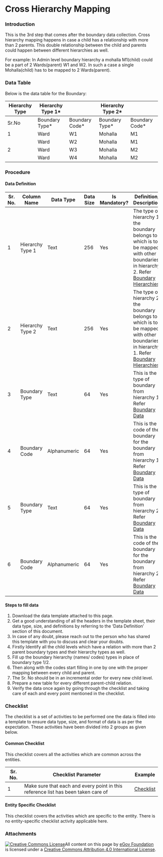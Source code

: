 # Cross Hierarchy Mapping

### Introduction

This is the 3rd step that comes after the boundary data collection. Cross hierarchy mapping happens in case a child has a relationship with more than 2 parents. This double relationship between the child and parents could happen between different hierarchies as well.

For example: In Admin level boundary hierarchy a mohalla M1(child) could be a part of 2 Wards(parent) W1 and W2. In such a case a single Mohalla(child) has to be mapped to 2 Wards(parent).

### Data Table

Below is the data table for the Boundary:

| Hierarchy Type | Hierarchy Type 1\* |                 | Hierarchy Type 2\* |                 |
| -------------- | ------------------ | --------------- | ------------------ | --------------- |
| Sr.No          | Boundary Type\*    | Boundary Code\* | Boundary Type\*    | Boundary Code\* |
| 1              | Ward               | W1              | Mohalla            | M1              |
|                | Ward               | W2              | Mohalla            | M1              |
| 2              | Ward               | W3              | Mohalla            | M2              |
|                | Ward               | W4              | Mohalla            | M2              |

### Procedure

#### Data Definition

| Sr. No. | Column Name      | Data Type    | Data Size | Is Mandatory? | Definition/ Description                                                                                                                                           |
| ------- | ---------------- | ------------ | --------- | ------------- | ----------------------------------------------------------------------------------------------------------------------------------------------------------------- |
| 1       | Hierarchy Type 1 | Text         | 256       | Yes           | The type of hierarchy 1 the boundary belongs to which is to be mapped with other boundaries in hierarchy 2. Refer [Boundary Hierarchies](boundary-hierarchies.md) |
| 2       | Hierarchy Type 2 | Text         | 256       | Yes           | The type of hierarchy 2 the boundary belongs to which is to be mapped with other boundaries in hierarchy 1. Refer [Boundary Hierarchies](boundary-hierarchies.md) |
| 3       | Boundary Type    | Text         | 64        | Yes           | This is the type of boundary from hierarchy 1. Refer[ Boundary Data](boundary-data.md)                                                                            |
| 4       | Boundary Code    | Alphanumeric | 64        | Yes           | This is the code of the boundary for the boundary from hierarchy 1. Refer [Boundary Data](boundary-data.md)                                                       |
| 5       | Boundary Type    | Text         | 64        | Yes           | This is the type of boundary from hierarchy 2. Refer[ Boundary Data](boundary-data.md)                                                                            |
| 6       | Boundary Code    | Alphanumeric | 64        | Yes           | This is the code of the boundary for the boundary from hierarchy 2. Refer [Boundary Data](boundary-data.md)                                                       |

#### Steps to fill data

1. Download the data template attached to this page.
2. Get a good understanding of all the headers in the template sheet, their data type, size, and definitions by referring to the ‘Data Definition’ section of this document.
3. In case of any doubt, please reach out to the person who has shared this template with you to discuss and clear your doubts.
4. Firstly Identify all the child levels which have a relation with more than 2 parent boundary types and their hierarchy types as well.
5. Fill up the boundary hierarchy (names/ codes) types in place of boundary type 1/2.
6. Then along with the codes start filling in one by one with the proper mapping between every child and parent.
7. The Sr. No should be in an incremental order for every new child level.
8. Prepare a new table for every different parent-child relation.
9. Verify the data once again by going through the checklist and taking care of each and every point mentioned in the checklist.

### Checklist

The checklist is a set of activities to be performed one the data is filled into a template to ensure data type, size, and format of data is as per the expectation. These activities have been divided into 2 groups as given below.

#### Common Checklist

This checklist covers all the activities which are common across the entities.

| Sr. No. | Checklist Parameter                                                               | Example                                                    |
| ------- | --------------------------------------------------------------------------------- | ---------------------------------------------------------- |
| 1       | Make sure that each and every point in this reference list has been taken care of | [Checklist](../../module-setup/common-config/checklist.md) |

#### Entity Specific Checklist

This checklist covers the activities which are specific to the entity. There is no entity-specific checklist activity applicable here.

### Attachments

[![Creative Commons License](https://i.creativecommons.org/l/by/4.0/80x15.png)​](http://creativecommons.org/licenses/by/4.0/)All content on this page by [eGov Foundation](https://egov.org.in) is licensed under a [Creative Commons Attribution 4.0 International License](http://creativecommons.org/licenses/by/4.0/).
